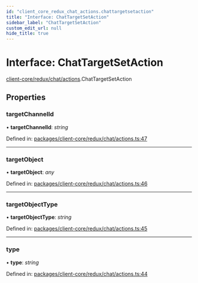 ```yaml
---
id: "client_core_redux_chat_actions.chattargetsetaction"
title: "Interface: ChatTargetSetAction"
sidebar_label: "ChatTargetSetAction"
custom_edit_url: null
hide_title: true
---
```


# Interface: ChatTargetSetAction

[client-core/redux/chat/actions](../modules/client_core_redux_chat_actions.md).ChatTargetSetAction

## Properties

### targetChannelId

• **targetChannelId**: *string*

Defined in: [packages/client-core/redux/chat/actions.ts:47](https://github.com/xr3ngine/xr3ngine/blob/5a0f83ed8/packages/client-core/redux/chat/actions.ts#L47)

___

### targetObject

• **targetObject**: *any*

Defined in: [packages/client-core/redux/chat/actions.ts:46](https://github.com/xr3ngine/xr3ngine/blob/5a0f83ed8/packages/client-core/redux/chat/actions.ts#L46)

___

### targetObjectType

• **targetObjectType**: *string*

Defined in: [packages/client-core/redux/chat/actions.ts:45](https://github.com/xr3ngine/xr3ngine/blob/5a0f83ed8/packages/client-core/redux/chat/actions.ts#L45)

___

### type

• **type**: *string*

Defined in: [packages/client-core/redux/chat/actions.ts:44](https://github.com/xr3ngine/xr3ngine/blob/5a0f83ed8/packages/client-core/redux/chat/actions.ts#L44)
